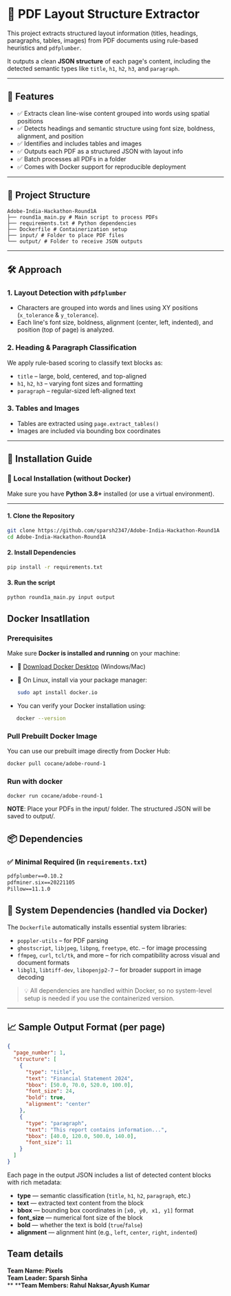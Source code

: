 # 🧠 PDF Layout Structure Extractor

This project extracts structured layout information (titles, headings, paragraphs, tables, images) from PDF documents using rule-based heuristics and `pdfplumber`.

It outputs a clean **JSON structure** of each page's content, including the detected semantic types like `title`, `h1`, `h2`, `h3`, and `paragraph`.

---

## 🚀 Features

- ✅ Extracts clean line-wise content grouped into words using spatial positions  
- ✅ Detects headings and semantic structure using font size, boldness, alignment, and position  
- ✅ Identifies and includes tables and images  
- ✅ Outputs each PDF as a structured JSON with layout info  
- ✅ Batch processes all PDFs in a folder  
- ✅ Comes with Docker support for reproducible deployment  

---

## 📁 Project Structure

```text
Adobe-India-Hackathon-Round1A
├── round1a_main.py # Main script to process PDFs
├── requirements.txt # Python dependencies
├── Dockerfile # Containerization setup
├── input/ # Folder to place PDF files
└── output/ # Folder to receive JSON outputs
```
---

## 🛠 Approach

### 1. **Layout Detection with `pdfplumber`**
- Characters are grouped into words and lines using XY positions (`x_tolerance` & `y_tolerance`).
- Each line's font size, boldness, alignment (center, left, indented), and position (top of page) is analyzed.

### 2. **Heading & Paragraph Classification**
We apply rule-based scoring to classify text blocks as:
- `title` – large, bold, centered, and top-aligned
- `h1`, `h2`, `h3` – varying font sizes and formatting
- `paragraph` – regular-sized left-aligned text

### 3. **Tables and Images**
- Tables are extracted using `page.extract_tables()`
- Images are included via bounding box coordinates

---
## 🧩 Installation Guide

### 🔧 Local Installation (without Docker)

Make sure you have **Python 3.8+** installed (or use a virtual environment).

---

#### 1. Clone the Repository
```bash
git clone https://github.com/sparsh2347/Adobe-India-Hackathon-Round1A
cd Adobe-India-Hackathon-Round1A
```
#### 2. Install Dependencies
```bash
pip install -r requirements.txt
```
#### 3. Run the script
```bash
python round1a_main.py input output
```

## Docker Insatllation

### Prerequisites

Make sure **Docker is installed and running** on your machine:

- 🔗 [Download Docker Desktop](https://www.docker.com/products/docker-desktop/) (Windows/Mac)
- 🐧 On Linux, install via your package manager:
  ```bash
  sudo apt install docker.io
  ```
  
- You can verify your Docker installation using:
 ```bash
    docker --version
 ```

### Pull Prebuilt Docker Image
You can use our prebuilt image directly from Docker Hub:

```bash
docker pull cocane/adobe-round-1
```

### Run with docker

```bash
docker run cocane/adobe-round-1
```

**NOTE**:  Place your PDFs in the input/ folder. The structured JSON will be saved to output/.

## 📦 Dependencies

### ✅ Minimal Required (in `requirements.txt`)
```txt
pdfplumber==0.10.2
pdfminer.six==20221105
Pillow==11.1.0
```

## 🔧 System Dependencies (handled via Docker)

The `Dockerfile` automatically installs essential system libraries:

- `poppler-utils` – for PDF parsing  
- `ghostscript`, `libjpeg`, `libpng`, `freetype`, etc. – for image processing  
- `ffmpeg`, `curl`, `tcl/tk`, and more – for rich compatibility across visual and document formats  
- `libgl1`, `libtiff-dev`, `libopenjp2-7` – for broader support in image decoding  

> 💡 All dependencies are handled within Docker, so no system-level setup is needed if you use the containerized version.

---

## 📈 Sample Output Format (per page)

```json
{
  "page_number": 1,
  "structure": [
    {
      "type": "title",
      "text": "Financial Statement 2024",
      "bbox": [50.0, 70.0, 520.0, 100.0],
      "font_size": 24,
      "bold": true,
      "alignment": "center"
    },
    {
      "type": "paragraph",
      "text": "This report contains information...",
      "bbox": [40.0, 120.0, 500.0, 140.0],
      "font_size": 11
    }
  ]
}
```
Each page in the output JSON includes a list of detected content blocks with rich metadata:

- **type** — semantic classification (`title`, `h1`, `h2`, `paragraph`, etc.)
- **text** — extracted text content from the block
- **bbox** — bounding box coordinates in `[x0, y0, x1, y1]` format
- **font_size** — numerical font size of the block
- **bold** — whether the text is bold (`true`/`false`)
- **alignment** — alignment hint (e.g., `left`, `center`, `right`, `indented`)

## Team details
**Team Name: Pixels** <br>
**Team Leader: Sparsh Sinha**<br>**
****Team Members: Rahul Naksar,Ayush Kumar**
